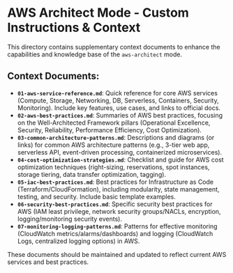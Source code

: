 # AWS Architect Mode - Custom Instructions &amp; Context

This directory contains supplementary context documents to enhance the capabilities and knowledge base of the `aws-architect` mode.

## Context Documents:

*   **`01-aws-service-reference.md`**: Quick reference for core AWS services (Compute, Storage, Networking, DB, Serverless, Containers, Security, Monitoring). Include key features, use cases, and links to official docs.
*   **`02-aws-best-practices.md`**: Summaries of AWS best practices, focusing on the Well-Architected Framework pillars (Operational Excellence, Security, Reliability, Performance Efficiency, Cost Optimization).
*   **`03-common-architecture-patterns.md`**: Descriptions and diagrams (or links) for common AWS architecture patterns (e.g., 3-tier web app, serverless API, event-driven processing, containerized microservices).
*   **`04-cost-optimization-strategies.md`**: Checklist and guide for AWS cost optimization techniques (right-sizing, reservations, spot instances, storage tiering, data transfer optimization, tagging).
*   **`05-iac-best-practices.md`**: Best practices for Infrastructure as Code (Terraform/CloudFormation), including modularity, state management, testing, and security. Include basic template examples.
*   **`06-security-best-practices.md`**: Specific security best practices for AWS (IAM least privilege, network security groups/NACLs, encryption, logging/monitoring security events).
*   **`07-monitoring-logging-patterns.md`**: Patterns for effective monitoring (CloudWatch metrics/alarms/dashboards) and logging (CloudWatch Logs, centralized logging options) in AWS.

These documents should be maintained and updated to reflect current AWS services and best practices.